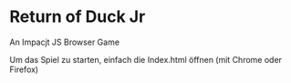 # Return of Duck Jr
An Impacjt JS Browser Game 

Um das Spiel zu starten, einfach die Index.html öffnen (mit Chrome oder Firefox)
